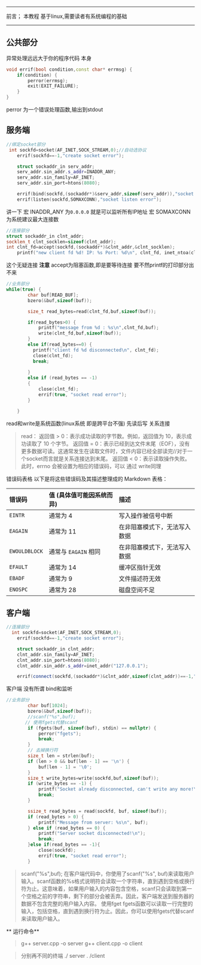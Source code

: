 ﻿***
前言；
本教程 基于linux,需要读者有系统编程的基础
***
## 公共部分
异常处理远远大于你的程序代码 本身
```cpp
void errif(bool condition,const char* errmsg) {
    if(condition) {
        perror(errmsg);
        exit(EXIT_FAILURE);
    }
}
```
perror 为一个错误处理函数,输出到stdout
## 服务端
```cpp
//绑定socket部分
 int sockfd=socket(AF_INET,SOCK_STREAM,0);//自动选协议
    errif(sockfd==-1,"create socket error");

    struct sockaddr_in serv_addr;
    serv_addr.sin_addr.s_addr=INADDR_ANY;
    serv_addr.sin_family=AF_INET;
    serv_addr.sin_port=htons(8080);

    errif(bind(sockfd,(sockaddr*)&serv_addr,sizeof(serv_addr)),"socket bind error");
    errif(listen(sockfd,SOMAXCONN),"socket listen error");
```
讲一下
宏 INADDR_ANY 为`0.0.0.0` 就是可以监听所有IP地址
宏 SOMAXCONN为系统建议最大连接数
```cpp
//连接部分
struct sockaddr_in clnt_addr;
socklen_t clnt_socklen=sizeof(clnt_addr);
int clnt_fd=accept(sockfd,(sockaddr*)&clnt_addr,&clnt_socklen);
    printf("new client fd %d! IP: %s Port: %d\n", clnt_fd, inet_ntoa(clnt_addr.sin_addr), ntohs(clnt_addr.sin_port));
```
这个无疑连接
**注意** accept为阻塞函数,即是要等待连接 要不然printf的打印部分出不来
```cpp
//业务部分
while(true) {
        char buf[READ_BUF];
        bzero(&buf,sizeof(buf));

        size_t read_bytes=read(clnt_fd,buf,sizeof(buf));

        if(read_bytes>0) {
            printf("message from %d : %s\n",clnt_fd,buf);
            write(clnt_fd,buf,sizeof(buf));
        }
        else if(read_bytes==0) {
          printf("client fd %d disconnected\n", clnt_fd);
          close(clnt_fd);
          break;
            
        }
        else if (read_bytes == -1)
        {
            close(clnt_fd);
            errif(true, "socket read error");
        }

    }
```
read和write是系统函数(linux系统 即是跨平台不强)
先读后写 关系连接

>
>read：
>返回值 > 0：表示成功读取的字节数。例如，返回值为 10，表示成功读取了 10 个字节。
返回值 = 0：表示已经到达文件末尾（EOF），没有更多数据可读。这通常发生在读取文件时，文件内容已经全部读完//对于一个socket而言就是关系连接达到末尾。
返回值 < 0：表示读取操作失败。此时，errno 会被设置为相应的错误码，可以
通过 write同理

错误码表格
以下是将这些错误码及其描述整理成的 Markdown 表格：

| 错误码       | 值 (具体值可能因系统而异) | 描述                           |
|:-------------|:--------------------------|:-------------------------------|
| `EINTR`      | 通常为 4                  | 写入操作被信号中断             |
| `EAGAIN`     | 通常为 11                 | 在非阻塞模式下，无法写入数据   |
| `EWOULDBLOCK`| 通常与 `EAGAIN` 相同      | 在非阻塞模式下，无法写入数据   |
| `EFAULT`     | 通常为 14                 | 缓冲区指针无效                 |
| `EBADF`      | 通常为 9                  | 文件描述符无效                 |
| `ENOSPC`     | 通常为 28                 | 磁盘空间不足                   |

## 客户端
```cpp
//连接部分
  int sockfd=socket(AF_INET,SOCK_STREAM,0);
    errif(sockfd==-1,"create socket error");

    struct sockaddr_in clnt_addr;
    clnt_addr.sin_family=AF_INET;
    clnt_addr.sin_port=htons(8080);
    clnt_addr.sin_addr.s_addr=inet_addr("127.0.0.1");

    errif(connect(sockfd,(sockaddr*)&clnt_addr,sizeof(clnt_addr))==-1,"socket connect error");
```
客户端 没有所谓 bind和监听
```cpp
//业务部分
        char buf[1024];
        bzero(&buf,sizeof(buf));
        //scanf("%s",buf);
       // 使用fgets代替scanf
        if (fgets(buf, sizeof(buf), stdin) == nullptr) {
            perror("fgets");
            break;
        }
        // 去掉换行符
        size_t len = strlen(buf);
        if (len > 0 && buf[len - 1] == '\n') {
            buf[len - 1] = '\0';
        }
        size_t write_bytes=write(sockfd,buf,sizeof(buf));
        if (write_bytes == -1) {
            printf("Socket already disconnected, can't write any more!\n");
            break;
        }

        ssize_t read_bytes = read(sockfd, buf, sizeof(buf));
        if (read_bytes > 0) {
            printf("Message from server: %s\n", buf);
        } else if (read_bytes == 0) {
            printf("Server socket disconnected!\n");
            break;
        }else if(read_bytes == -1){
            close(sockfd);
            errif(true, "socket read error");
        }
```
>scanf("%s",buf); 在客户端代码中，你使用了scanf("%s", buf)来读取用户输入。scanf函数的%s格式说明符会读取一个字符串，直到遇到空格或换行符为止。这意味着，如果用户输入的内容包含空格，scanf只会读取到第一个空格之前的字符串，剩下的部分会被丢弃。因此，客户端发送到服务器的数据不包含完整的用户输入内容。
> 使用fget fgets函数可以读取一行完整的输入，包括空格，直到遇到换行符为止。因此，你可以使用fgets代替scanf来读取用户输入。

** 运行命令**
>g++ server.cpp -o server
>g++ client.cpp -o client

>分别再不同的终端 ./ server . /client







